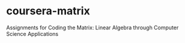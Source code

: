 coursera-matrix
===============

Assignments for Coding the Matrix: Linear Algebra through Computer Science Applications
